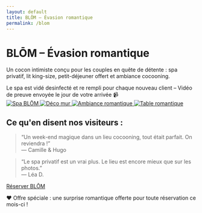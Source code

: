 ```yaml
---
layout: default
title: BLŌM – Évasion romantique
permalink: /blom
---
```


<div class="bg-black text-white min-h-screen text-center py-12 px-4">

  <h1 class="text-4xl font-bold mb-6">BLŌM – Évasion romantique</h1>
  <p class="text-lg max-w-xl mx-auto mb-8">
    Un cocon intimiste conçu pour les couples en quête de détente : spa privatif, lit king-size, petit-déjeuner offert et ambiance cocooning.
  </p>

  <!-- PHRASE ACCROCHE HYGIÈNE SPA -->
 <div class="bg-red-600 text-white font-semibold text-sm px-6 py-3 rounded-full mb-6 shadow-lg animate-pulse">
    Le spa est vidé  desinfecté et re rempli pour chaque nouveau client – Vidéo de preuve envoyée le jour de votre arrivée 📹
  </div>

  <!-- GALERIE IMAGES -->
  <div class="flex flex-wrap justify-center gap-4 mb-10">
    <a href="{{ site.baseurl }}/assets/images/Spa.jpg" data-lightbox="blom" data-title="Spa BLŌM">
      <img src="{{ site.baseurl }}/assets/images/Spa.jpg" alt="Spa BLŌM" class="h-56 rounded shadow" />
    </a>
    <a href="{{ site.baseurl }}/assets/images/femmemur.jpg" data-lightbox="blom" data-title="Déco salon BLŌM">
      <img src="{{ site.baseurl }}/assets/images/femmemur.jpg" alt="Déco mur" class="h-56 rounded shadow" />
    </a>
    <a href="{{ site.baseurl }}/assets/images/sceau.jpg" data-lightbox="blom" data-title="Ambiance romantique">
      <img src="{{ site.baseurl }}/assets/images/sceau.jpg" alt="Ambiance romantique" class="h-56 rounded shadow" />
    </a>
    <a href="{{ site.baseurl }}/assets/images/table.jpg" data-lightbox="blom" data-title="Table romantique">
      <img src="{{ site.baseurl }}/assets/images/table.jpg" alt="Table romantique" class="h-56 rounded shadow" />
    </a>
  </div>

  <!-- TÉMOIGNAGES -->
  <div class="max-w-2xl mx-auto text-left mb-12">
    <h2 class="text-2xl font-bold mb-4 text-white">Ce qu'en disent nos visiteurs :</h2>
    <blockquote class="italic border-l-4 border-pink-400 pl-4 mb-4">
      “Un week-end magique dans un lieu cocooning, tout était parfait. On reviendra !”<br/>
      <span class="text-sm text-gray-300">— Camille & Hugo</span>
    </blockquote>
    <blockquote class="italic border-l-4 border-pink-400 pl-4 mb-4">
      “Le spa privatif est un vrai plus. Le lieu est encore mieux que sur les photos.”<br/>
      <span class="text-sm text-gray-300">— Léa D.</span>
    </blockquote>
  </div>

  <!-- BOUTON RÉSERVATION -->
  <a href="https://www.airbnb.fr/rooms/87654321"
     class="bg-white text-black hover:bg-gray-200 font-semibold py-3 px-6 rounded-full transition mb-8 inline-block">
    Réserver BLŌM
  </a>

  <!-- BANDEAU SPÉCIAL -->
  <div class="bg-pink-600 text-white py-4 px-6 rounded-lg shadow-lg max-w-xl mx-auto mt-8">
    ❤️ Offre spéciale : une surprise romantique offerte pour toute réservation ce mois-ci !
  </div>

</div>
